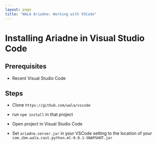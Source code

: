 ```yaml
---
layout: page
title: "WALA Ariadne: Working with VSCode"
---
```


# Installing Ariadne in Visual Studio Code

## Prerequisites

* Recent Visual Studio Code

## Steps

* Clone `https://github.com/wala/vscode`

* run `npm install` in that project

* Open project in Visual Studio Code

* Set `ariadne.server.jar` in your VSCode setting to the location of your `com.ibm.wala.cast.python.ml-0.0.1-SNAPSHOT.jar`
